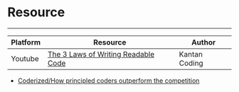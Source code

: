 # Resource
---

| Platform | Resource | Author |
| --- | --- | --- |
| Youtube | [The 3 Laws of Writing Readable Code](https://www.youtube.com/watch?v=-AzSRHiV9Cc) | Kantan Coding |

- [Coderized/How principled coders outperform the competition](https://www.youtube.com/watch?v=q1qKv5TBaOA)

